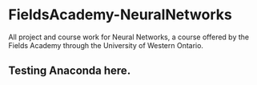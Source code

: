 # FieldsAcademy-NeuralNetworks
All project and course work for Neural Networks, a course offered by the Fields Academy through the University of Western Ontario. 

## Testing Anaconda here.